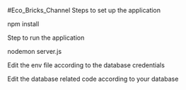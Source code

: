 #Eco_Bricks_Channel
Steps to set up the application

npm install

Step to run the application

nodemon server.js

Edit the env file according to the database credentials

Edit the database related code according to your database